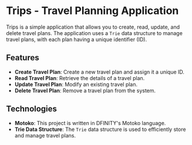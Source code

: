 # Trips - Travel Planning Application

Trips is a simple application that allows you to create, read, update, and delete travel plans. The application uses a `Trie` data structure to manage travel plans, with each plan having a unique identifier (ID).

## Features

- **Create Travel Plan**: Create a new travel plan and assign it a unique ID.
- **Read Travel Plan**: Retrieve the details of a travel plan.
- **Update Travel Plan**: Modify an existing travel plan.
- **Delete Travel Plan**: Remove a travel plan from the system.

## Technologies

- **Motoko**: This project is written in DFINITY's Motoko language.
- **Trie Data Structure**: The `Trie` data structure is used to efficiently store and manage travel plans.
